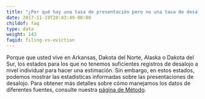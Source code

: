 ```yaml
---
title: "¿Por qué hay una tasa de presentación pero no una tasa de desalojo para mi estado?"
date: 2017-11-19T20:43:49-08:00
childof: faq
type: data
weight: 143
faqid: filing-vs-eviction
---
```

Porque que usted vive en Arkansas, Dakota del Norte, Alaska o Dakota del Sur, los estados para los que no tenemos suficientes registros de desalojo a nivel individual para hacer una estimación. Sin embargo, en estos estados, podemos mostrar las estadísticas informadas sobre las presentaciones de desalojo. Para obtener más detalles sobre cómo manejamos los datos de diferentes fuentes, consulte nuestra <a href="/methods">página de Método</a>.
